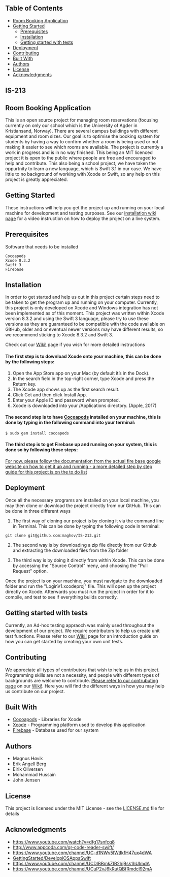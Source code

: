 ## Table of Contents

* [Room Booking Application](#room-booking-application)
* [Getting Started](#getting-started)
   * [Prerequisites](#prerequisites)
   * [Installation](#installation)
   * [Getting started with tests](#getting-started-with-tests)
* [Deployment](#deployment)
* [Contributing](#contributing)
* [Built With](#built-With)
* [Authors](#authors)
* [License](#license)
* [Acknowledgments](#acknowledgments)

## IS-213
## Room Booking Application
This is an open source project for managing room reservations (focusing currently on only our school which is the University of Agder in Kristiansand, Norway). There are several campus buildings with different equipment and room sizes. Our goal is to optimise the booking system for students by having a way to confirm whether a room is being used or not making it easier to see which rooms are available. The project is currently a work in progress and is in no way finished. This being an MIT licenced project it is open to the public where people are free and encouraged to help and contribute. This also being a school project, we have taken the oppurtnity to learn a new language, which is Swift 3.1 in our case. We have little to no background of working with Xcode or Swift, so any help on this project is greatly appreciated.

## Getting Started
These instructions will help you get the project up and running on your local machine for development and testing purposes. See our [installation wiki page](https://github.com/maghov/IS-213/wiki/Installation) for a video instruction on how to deploy the project on a live system.

## Prerequisites
Software that needs to be installed
```
Cocoapods 
Xcode 8.3.2
Swift 3
Firebase 
```

## Installation
In order to get started and help us out in this project certain steps need to be taken to get the program up and running on your computer. Currently, this project is only developed on Xcode and Windows integration has not been implemented as of this moment. 
This project was written within Xcode version 8.3.2 and using the Swift 3 language, please try to use these versions as they are guaranteed to be compatible with the code available on GitHub, older and or eventual newer versions may have different results, so we recommend sticking to Xcode 8.3.2 and Swift 3.

Check out our [Wiki!](https://github.com/maghov/IS-213/wiki) page if you wish for more detailed instructions

#### The first step is to download Xcode onto your machine, this can be done by the following steps: 
1.	Open the App Store app on your Mac (by default it’s in the Dock).
2.	In the search field in the top-right corner, type Xcode and press the Return key.
3.	The Xcode app shows up as the first search result.
4.	Click Get and then click Install App.
5.	Enter your Apple ID and password when prompted.
6.	Xcode is downloaded into your /Applications directory. (Apple, 2017)

#### The second step is to have [Cocoapods](https://cocoapods.org) installed on your machine, this is done by typing in the following command into your terminal: 

```$ sudo gem install cocoapods```

#### The third step is to get Firebase up and running on your system, this is done so by following these steps: 
[For now, please follow the documentation from the actual fire base google website on how to get it up and running - a more detailed step by step guide for this project is on the to do list]( https://firebase.google.com/docs/ios/setup)

## Deployment 
Once all the necessary programs are installed on your local machine, you may then clone or download the project directly from our GitHub. This can be done in three different ways

1. The first way of cloning our project is by cloning it via the command line in Terminal. This can be done by typing the following code in terminal: 

 ```git clone git@github.com:maghov/IS-213.git```
 
 2. The second way is by downloading a zip file directly from our Github and extracting the downloaded files from the Zip folder
 
 3. The third way is by doing it directly from within Xcode. This can be done by accessing the "Source Control" meny, and choosing the "Pull Request" option. 
 
Once the project is on your machine, you must navigate to the downloaded folder and run the "LoginV1.xcodeproj" file. This will open up the project directly on Xcode. Afterwards you must run the project in order for it to compile, and test to see if everything builds correctly. 

## Getting started with tests
Currently, an Ad-hoc testing appraoch was mainly used throughout the development of our project. We require contributors to help us create unit test functions. Please refer to our [Wiki!](https://github.com/maghov/IS-213/wiki) page for an introduction guide on how you can get started by creating your own unit tests. 

## Contributing
We appreciate all types of contributors that wish to help us in this project. Programming skills are not a necessity, and people with different types of backgrounds are welcome to contribute. [Please refer to our contrubuting page](https://github.com/maghov/IS-213/wiki/Contributing) on our [Wiki!](https://github.com/maghov/IS-213/wiki). Here you will find the different ways in how you may help us contribute on our project.

## Built With

* [Cocoapods](https://cocoapods.org) - Libraries for Xcode
* [Xcode](https://maven.apache.org/) - Programming platform used to develop this application
* [Firebase](https://firebase.google.com) - Database used for our system

## Authors

* Magnus Høvik 
* Erik Angell Berg 
* Eirik Oliversen
* Mohammad Hussain
* John Jensen


## License
This project is licensed under the MIT License - see the [LICENSE.md](https://github.com/maghov/IS-213/blob/master/LICENSE.txt) file for details

## Acknowledgments

* https://www.youtube.com/watch?v=dfg17snfcq8 
* http://www.appcoda.com/qr-code-reader-swift/ 
* https://www.youtube.com/channel/UC-d1NWv5IWtIkfH47ux4dWA
* [GettingStarted/DevelopiOSAppsSwift](https://developer.apple.com/library/content/referencelibrary/GettingStarted/DevelopiOSAppsSwift/BuildABasicUI.html#//apple_ref/doc/uid/TP40015214-CH5-SW1)
* https://www.youtube.com/channel/UCDIBBmkZIB2hjBsk1hUImdA
* https://www.youtube.com/channel/UCuP2vJ6kRutQBfRmdcI92mA

